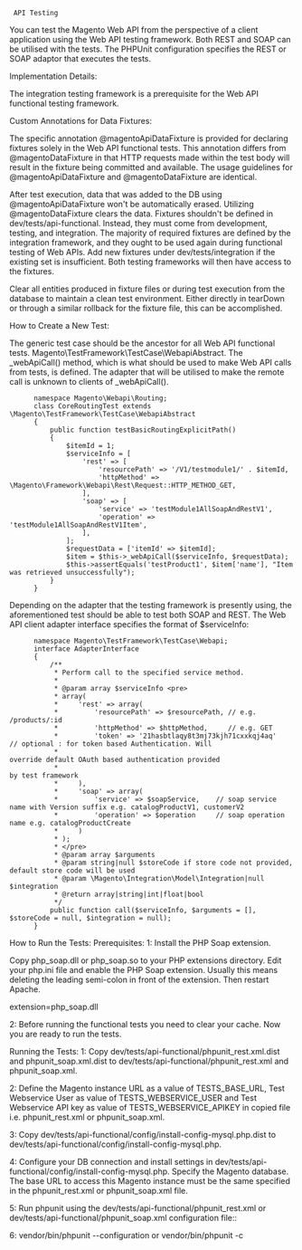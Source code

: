 
     API Testing

You can test the Magento Web API from the perspective of a client application using the Web API testing framework. Both REST and SOAP can be utilised with the tests. The PHPUnit configuration specifies the REST or SOAP adaptor that executes the tests.
     
Implementation Details:

The integration testing framework is a prerequisite for the Web API functional testing framework.

Custom Annotations for Data Fixtures:

The specific annotation @magentoApiDataFixture is provided for declaring fixtures solely in the Web API functional tests. This annotation differs from @magentoDataFixture in that HTTP requests made within the test body will result in the fixture being committed and available. The usage guidelines for @magentoApiDataFixture and @magentoDataFixture are identical.

After test execution, data that was added to the DB using @magentoApiDataFixture won't be automatically erased. Utilizing @magentoDataFixture clears the data.
Fixtures shouldn't be defined in dev/tests/api-functional. Instead, they must come from development, testing, and integration. The majority of required fixtures are defined by the integration framework, and they ought to be used again during functional testing of Web APIs. Add new fixtures under dev/tests/integration if the existing set is insufficient. Both testing frameworks will then have access to the fixtures.

Clear all entities produced in fixture files or during test execution from the database to maintain a clean test environment. Either directly in tearDown or through a similar rollback for the fixture file, this can be accomplished.

How to Create a New Test:

The generic test case should be the ancestor for all Web API functional tests. Magento\TestFramework\TestCase\WebapiAbstract. The _webApiCall() method, which is what should be used to make Web API calls from tests, is defined. The adapter that will be utilised to make the remote call is unknown to clients of _webApiCall().

          namespace Magento\Webapi\Routing;
          class CoreRoutingTest extends \Magento\TestFramework\TestCase\WebapiAbstract
          {
              public function testBasicRoutingExplicitPath()
              {
                  $itemId = 1;
                  $serviceInfo = [
                      'rest' => [
                          'resourcePath' => '/V1/testmodule1/' . $itemId,
                          'httpMethod' => \Magento\Framework\Webapi\Rest\Request::HTTP_METHOD_GET,
                      ],
                      'soap' => [
                          'service' => 'testModule1AllSoapAndRestV1',
                          'operation' => 'testModule1AllSoapAndRestV1Item',
                      ],
                  ];
                  $requestData = ['itemId' => $itemId];
                  $item = $this->_webApiCall($serviceInfo, $requestData);
                  $this->assertEquals('testProduct1', $item['name'], "Item was retrieved unsuccessfully");
              }
          }

Depending on the adapter that the testing framework is presently using, the aforementioned test should be able to test both SOAP and REST. The Web API client adapter interface specifies the format of $serviceInfo:

          namespace Magento\TestFramework\TestCase\Webapi;
          interface AdapterInterface
          {
              /**
               * Perform call to the specified service method.
               *
               * @param array $serviceInfo <pre>
               * array(
               *     'rest' => array(
               *         'resourcePath' => $resourcePath, // e.g. /products/:id
               *         'httpMethod' => $httpMethod,     // e.g. GET
               *         'token' => '21hasbtlaqy8t3mj73kjh71cxxkqj4aq'    // optional : for token based Authentication. Will
               *                                                             override default OAuth based authentication provided
               *                                                             by test framework
               *     ),
               *     'soap' => array(
               *         'service' => $soapService,    // soap service name with Version suffix e.g. catalogProductV1, customerV2
               *         'operation' => $operation     // soap operation name e.g. catalogProductCreate
               *     )
               * );
               * </pre>
               * @param array $arguments
               * @param string|null $storeCode if store code not provided, default store code will be used
               * @param \Magento\Integration\Model\Integration|null $integration
               * @return array|string|int|float|bool
               */
              public function call($serviceInfo, $arguments = [], $storeCode = null, $integration = null);
          }


How to Run the Tests:
Prerequisites:
1: Install the PHP Soap extension.

Copy php_soap.dll or php_soap.so to your PHP extensions directory. Edit your php.ini file and enable the PHP Soap extension. Usually this means deleting the leading semi-colon in front of the extension. Then restart Apache.

extension=php_soap.dll

2: Before running the functional tests you need to clear your cache. Now you are ready to run the tests.

Running the Tests:
1: Copy dev/tests/api-functional/phpunit_rest.xml.dist and phpunit_soap.xml.dist to dev/tests/api-functional/phpunit_rest.xml and phpunit_soap.xml.

2: Define the Magento instance URL as a value of TESTS_BASE_URL, Test Webservice User as value of TESTS_WEBSERVICE_USER and Test Webservice API key as value of TESTS_WEBSERVICE_APIKEY in copied file i.e. phpunit_rest.xml or phpunit_soap.xml.

3: Copy dev/tests/api-functional/config/install-config-mysql.php.dist to dev/tests/api-functional/config/install-config-mysql.php.

4: Configure your DB connection and install settings in dev/tests/api-functional/config/install-config-mysql.php. Specify the Magento database. The base URL to access this Magento instance must be the same specified in the phpunit_rest.xml or phpunit_soap.xml file.

5: Run phpunit using the dev/tests/api-functional/phpunit_rest.xml or dev/tests/api-functional/phpunit_soap.xml configuration file::

6: vendor/bin/phpunit --configuration <full xml file path>
or
vendor/bin/phpunit -c <full xml file path>


